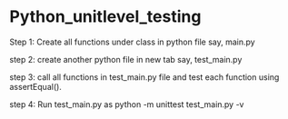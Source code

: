 # Python_unitlevel_testing

Step 1: Create all functions under class in python file say, main.py



step 2: create another python file in new tab say, test_main.py 



step 3: call all functions in test_main.py file and test each function using assertEqual().


step 4: Run test_main.py as python -m unittest test_main.py -v 
